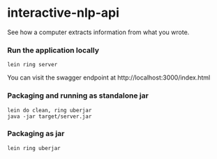 # interactive-nlp-api

See how a computer extracts information from what you wrote.

### Run the application locally

`lein ring server`

You can visit the swagger endpoint at http://localhost:3000/index.html

### Packaging and running as standalone jar

```
lein do clean, ring uberjar
java -jar target/server.jar
```

### Packaging as jar

`lein ring uberjar`
